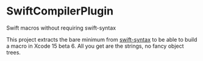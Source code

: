 # SwiftCompilerPlugin
Swift macros without requiring swift-syntax

This project extracts the bare minimum from [swift-syntax](https://github.com/apple/swift-syntax) to be able to build a macro in Xcode 15 beta 6. All you get are the strings, no fancy object trees.
